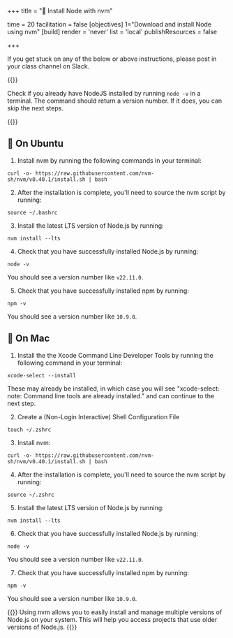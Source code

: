 +++
title = "🧰 Install Node with nvm"
 
time = 20 
facilitation = false
[objectives] 
1="Download and install Node using nvm"
[build]
  render = 'never'
  list = 'local'
  publishResources = false

+++

If you get stuck on any of the below or above instructions, please post in your class channel on Slack.

{{<note type="tip">}}

Check if you already have NodeJS installed by running `node -v` in a terminal. The command should return a version number. If it does, you can skip the next steps.

{{</note>}}

## 🐧 On Ubuntu

1. Install nvm by running the following commands in your terminal:

```terminal
curl -o- https://raw.githubusercontent.com/nvm-sh/nvm/v0.40.1/install.sh | bash
```

2. After the installation is complete, you'll need to source the nvm script by running:

```terminal
source ~/.bashrc
```

3. Install the latest LTS version of Node.js by running:

```terminal
nvm install --lts
```

4. Check that you have successfully installed Node.js by running:

```terminal
node -v
```

You should see a version number like `v22.11.0`.

5. Check that you have successfully installed npm by running:

```terminal
npm -v
```

You should see a version number like `10.9.0`.

##  On Mac

1. Install the the Xcode Command Line Developer Tools by running the following command in your terminal:

```terminal
xcode-select --install
```

These may already be installed, in which case you will see "xcode-select: note: Command line tools are already installed." and can continue to the next step.

2. Create a (Non-Login Interactive) Shell Configuration File

```terminal
touch ~/.zshrc
```

3. Install nvm:

```terminal
curl -o- https://raw.githubusercontent.com/nvm-sh/nvm/v0.40.1/install.sh | bash
```

4. After the installation is complete, you'll need to source the nvm script by running:

```terminal
source ~/.zshrc
```

5. Install the latest LTS version of Node.js by running:

```terminal
nvm install --lts
```

6. Check that you have successfully installed Node.js by running:

```terminal
node -v
```

You should see a version number like `v22.11.0`.

7. Check that you have successfully installed npm by running:

```terminal
npm -v
```

You should see a version number like `10.9.0`.

{{<note type="tip" title="Protip">}}
Using nvm allows you to easily install and manage multiple versions of Node.js on your system. This will help you access projects that use older versions of Node.js.
{{</note>}}
